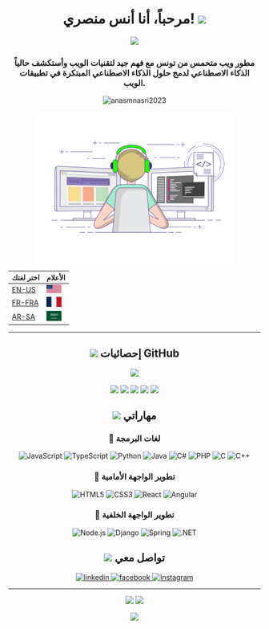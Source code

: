 <h1 align="center"> مرحباً، أنا أنس منصري! <img src="https://media.giphy.com/media/hvRJCLFzcasrR4ia7z/giphy.gif" width="25"> </h1>  

<p align="center">   
    <a href="https://github.com/DenverCoder1/readme-typing-svg">
        <img src="https://readme-typing-svg.herokuapp.com?lines=مهندس+برمجيات+طموح;مطور+فول+ستاك+مبدع;مهتم+بتقنيات+الذكاء+الاصطناعي+الحديثة¢er=true&width=500&height=45">
    </a> 
</p>  

<h3 align="center">
    مطور ويب متحمس من تونس مع فهم جيد لتقنيات الويب وأستكشف حالياً الذكاء الاصطناعي لدمج حلول الذكاء الاصطناعي المبتكرة في تطبيقات الويب.
</h3>  

<p align="center">
    <img src="https://komarev.com/ghpvc/?username=anasmnasri2023&label=مشاهدات%20الملف%20الشخصي&color=0e75b6&style=flat" alt="anasmnasri2023" />
</p>

<p align="center">
    <img alt="برمجة" width="400" src="https://raw.githubusercontent.com/devSouvik/devSouvik/master/gif3.gif">
</p>

<div align="center">

<table>
  <thead>
    <tr>
      <th>اختر لغتك</th>
      <th>الأعلام</th>
    </tr>
  </thead>
  <tbody>
    <tr>
      <td><a href="./README.md">EN-US</a></td>
      <td><img width="30" alt="علم الولايات المتحدة" title="علم الولايات المتحدة (USA)" src="./assets/images/flags/USA.png" /></td>
    </tr>
    <tr>
      <td><a href="./README-FR-FRA.md">FR-FRA</a></td>
      <td><img width="30" alt="علم فرنسا" title="علم فرنسا (FR)" src="./assets/images/flags/france.png" /></td>
    </tr>
    <tr>
      <td><a href="./README-AR-SA.md">AR-SA</a></td>
      <td><img width="30" alt="علم السعودية" title="علم المملكة العربية السعودية" src="./assets/images/flags/saudi_ arabia.jpg" /></td>
    </tr>
  </tbody>
</table>

</div>


<hr>  

<h2 align="center">
    <img src="https://i.pinimg.com/originals/65/c4/f4/65c4f452571be1261e9c623f7da488ac.gif" width="35"> إحصائيات GitHub 
</h2>  

<p align="center">
    <a href="https://github.com/ryo-ma/github-profile-trophy">
        <img src="https://github-profile-trophy.vercel.app/?username=anasmnasri2023&theme=monokai">
    </a> 
</p>  

<p align="center">
    <img src="http://github-profile-summary-cards.vercel.app/api/cards/profile-details?username=anasmnasri2023&theme=monokai">
    <img src="http://github-profile-summary-cards.vercel.app/api/cards/repos-per-language?username=anasmnasri2023&theme=monokai">
    <img src="http://github-profile-summary-cards.vercel.app/api/cards/most-commit-language?username=anasmnasri2023&theme=monokai">
    <img src="http://github-profile-summary-cards.vercel.app/api/cards/stats?username=anasmnasri2023&theme=monokai">
    <img src="http://github-profile-summary-cards.vercel.app/api/cards/productive-time?username=anasmnasri2023&theme=monokai&utcOffset=1">
</p>  

<h2 align="center">
    <img src="https://media2.giphy.com/media/QssGEmpkyEOhBCb7e1/giphy.gif?cid=ecf05e47a0n3gi1bfqntqmob8g9aid1oyj2wr3ds3mg700bl&rid=giphy.gif" width="30"> مهاراتي
</h2>  

<h3 align="center">💪 لغات البرمجة</h3>  
<p align="center">
    <img alt="JavaScript" src="https://img.shields.io/badge/JavaScript-F7DF1E.svg?style=for-the-badge&logo=javascript&logoColor=black">
    <img alt="TypeScript" src="https://img.shields.io/badge/TypeScript-3178C6.svg?style=for-the-badge&logo=typescript&logoColor=white">
    <img alt="Python" src="https://img.shields.io/badge/Python-3776AB.svg?style=for-the-badge&logo=python&logoColor=white">
    <img alt="Java" src="https://img.shields.io/badge/Java-007396.svg?style=for-the-badge&logo=java&logoColor=white">
    <img alt="C#" src="https://img.shields.io/badge/C%23-239120.svg?style=for-the-badge&logo=c-sharp&logoColor=white">
    <img alt="PHP" src="https://img.shields.io/badge/PHP-787CB5.svg?style=for-the-badge&logo=php&logoColor=white">
    <img alt="C" src="https://img.shields.io/badge/C-A8B9CC.svg?style=for-the-badge&logo=c&logoColor=black">
    <img alt="C++" src="https://img.shields.io/badge/C%2B%2B-00599C.svg?style=for-the-badge&logo=c%2B%2B&logoColor=white">
</p>  

<h3 align="center">💪 تطوير الواجهة الأمامية</h3>  
<p align="center">
    <img alt="HTML5" src="https://img.shields.io/badge/HTML5-E34F26.svg?style=for-the-badge&logo=html5&logoColor=white">
    <img alt="CSS3" src="https://img.shields.io/badge/CSS3-1572B6.svg?style=for-the-badge&logo=css3&logoColor=white">
    <img alt="React" src="https://img.shields.io/badge/React-61DAFB.svg?style=for-the-badge&logo=react&logoColor=black">
    <img alt="Angular" src="https://img.shields.io/badge/Angular-DD0031.svg?style=for-the-badge&logo=angular&logoColor=white">
</p>  

<h3 align="center">💪 تطوير الواجهة الخلفية</h3>  
<p align="center">
    <img alt="Node.js" src="https://img.shields.io/badge/Node.js-339933.svg?style=for-the-badge&logo=nodedotjs&logoColor=white">
    <img alt="Django" src="https://img.shields.io/badge/Django-092D1F.svg?style=for-the-badge&logo=django&logoColor=white">
    <img alt="Spring" src="https://img.shields.io/badge/Spring-6DB33F.svg?style=for-the-badge&logo=spring&logoColor=white">
    <img alt=".NET" src="https://img.shields.io/badge/.NET-512BD4.svg?style=for-the-badge&logo=.net&logoColor=white">
</p>  

<h2 align="center">  
    <img src='https://raw.githubusercontent.com/ShahriarShafin/ShahriarShafin/main/Assets/handshake.gif' width="80"> تواصل معي 
</h2>  

<p align="center">  
    <a href="https://www.linkedin.com/in/anasmnasri/" target="_blank">  
        <img src="https://bentos.jkominovic.dev/api/v1/bento-cards?url=https%3A%2F%2Fwww.linkedin.com%2Fin%2Fanasmnasri%2F&subtitle=@أنس+المناصري&size=square" alt="linkedin">
    </a>  
    <a href="https://www.facebook.com/share/16JnEEenY4/" target="_blank">  
        <img src="https://bentos.jkominovic.dev/api/v1/bento-cards?url=https%3A%2F%2Ffacebook.com%2Fanasmnasri&subtitle=@أنس+المناصري&size=square" alt="facebook">
    </a>  
    <a href="https://www.instagram.com/anessmnassri/" target="_blank">  
        <img src="https://bentos.jkominovic.dev/api/v1/bento-cards?url=https%3A%2F%2Fwww.instagram.com%2Fanessmnassri%2F&subtitle=@anessmnassri&size=square" alt="Instagram">
    </a>  
</p>  

---

<p align="center">  
    <img src="https://forthebadge.com/images/badges/built-with-love.svg" />  
    <img src="https://forthebadge.com/images/badges/open-source.svg" />  
</p>  

<p align="center">
    <img src="https://user-images.githubusercontent.com/73097560/115834477-dbab4500-a447-11eb-908a-139a6edaec5c.gif">
</p>
